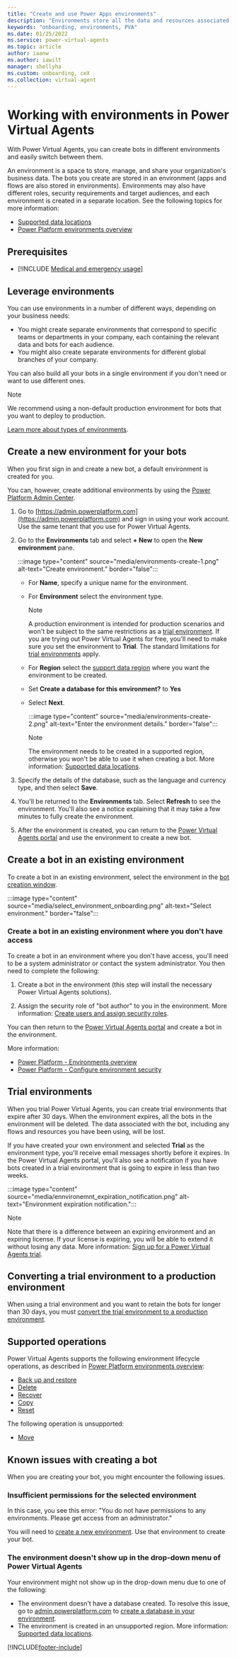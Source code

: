 ```yaml
---
title: "Create and use Power Apps environments"
description: "Environments store all the data and resources associated with the bots you create in Power Virtual Agents."
keywords: "onboarding, environments, PVA"
ms.date: 01/25/2022
ms.service: power-virtual-agents
ms.topic: article
author: iaanw
ms.author: iawilt
manager: shellyha
ms.custom: onboarding, ceX
ms.collection: virtual-agent
---
```

# Working with environments in Power Virtual Agents

With Power Virtual Agents, you can create bots in different environments and easily switch between them.

An environment is a space to store, manage, and share your organization's business data. The bots you create are stored in an environment (apps and flows are also stored in environments). Environments may also have different roles, security requirements and target audiences, and each environment is created in a separate location. See the following topics for more information:

- [Supported data locations](data-location.md)
- [Power Platform environments overview](/power-platform/admin/environments-overview.md)

## Prerequisites

- [!INCLUDE [Medical and emergency usage](includes/pva-usage-limitations.md)]

## Leverage environments

You can use environments in a number of different ways, depending on your business needs:

- You might create separate environments that correspond to specific teams or departments in your company, each containing the relevant data and bots for each audience.
- You might also create separate environments for different global branches of your company.

You can also build all your bots in a single environment if you don't need or want to use different ones.

> [!NOTE]
> We recommend using a non-default production environment for bots that you want to deploy to production.  
>
> [Learn more about types of environments](/power-platform/admin/environments-overview#types-of-environments).

## Create a new environment for your bots

When you first sign in and create a new bot, a default environment is created for you.

You can, however, create additional environments by using the [Power Platform Admin Center](/power-platform/admin/create-environment).

1. Go to [https://admin.powerplatform.com](https://admin.powerplatform.com) and sign in using your work account. Use the same tenant that you use for Power Virtual Agents.

1. Go to the **Environments** tab and select **+ New** to open the **New environment** pane.

   :::image type="content" source="media/environments-create-1.png" alt-text="Create environment." border="false":::
  
   - For **Name**, specify a unique name for the environment.
   - For **Environment** select the environment type.

      > [!NOTE]
      > A production environment is intended for production scenarios and won't be subject to the same restrictions as a [trial environment](#trial-environments).
      > If you are trying out Power Virtual Agents for free, you'll need to make sure you set the environment to **Trial**. The standard limitations for [trial environments](#trial-environments) apply.

   - For **Region** select the [support data region](data-location.md) where you want the environment to be created.
   - Set **Create a database for this environment?** to **Yes**
   - Select **Next**.

      :::image type="content" source="media/environments-create-2.png" alt-text="Enter the environment details." border="false":::

      > [!NOTE]
      > The environment needs to be created in a supported region, otherwise you won't be able to use it when creating a bot.
      > More information: [Supported data locations](./data-location.md).

1. Specify the details of the database, such as the language and currency type, and then select **Save**.

1. You'll be returned to the **Environments** tab. Select **Refresh** to see the environment. You'll also see a notice explaining that it may take a few minutes to fully create the environment.

1. After the environment is created, you can return to the [Power Virtual Agents portal](https://go.microsoft.com/fwlink/?linkid=2093067) and use the environment to create a new bot.

## Create a bot in an existing environment

To create a bot in an existing environment, select the environment in the [bot creation window](authoring-first-bot.md).

:::image type="content" source="media/select_environment_onboarding.png" alt-text="Select environment." border="false":::

### Create a bot in an existing environment where you don't have access

To create a bot in an environment where you don't have access, you'll need to be a system administrator or contact the system administrator. You then need to complete the following:

1. Create a bot in the environment (this step will install the necessary Power Virtual Agents solutions).

1. Assign the security role of "bot author" to you in the environment. More information: [Create users and assign security roles](/power-platform/admin/create-users-assign-online-security-roles#assign-a-security-role-to-a-user).

You can then return to the [Power Virtual Agents portal](https://web.powerva.microsoft.com) and create a bot in the environment.

More information:

- [Power Platform - Environments overview](/power-platform/admin/environments-overview)
- [Power Platform - Configure environment security](/power-platform/admin/database-security)

## Trial environments

When you trial Power Virtual Agents, you can create trial environments that expire after 30 days. When the environment expires, all the bots in the environment will be deleted. The data associated with the bot, including any flows and resources you have been using, will be lost.

If you have created your own environment and selected **Trial** as the environment type, you'll receive email messages shortly before it expires. In the Power Virtual Agents portal, you'll also see a notification if you have bots created in a trial environment that is going to expire in less than two weeks.

:::image type="content" source="media/ennvironemnt_expiration_notification.png" alt-text="Environment expiration notification.":::

> [!NOTE]
> Note that there is a difference between an expiring environment and an expiring license. If your license is expiring, you will be able to extend it without losing any data. More information: [Sign up for a Power Virtual Agents trial](sign-up-individual.md#trial-expiration).

## Converting a trial environment to a production environment

When using a trial environment and you want to retain the bots for longer than 30 days, you must [convert the trial environment to a production environment](/power-platform/admin/trial-environments#convert-a-trial-environment-to-production).

## Supported operations

Power Virtual Agents supports the following environment lifecycle operations, as described in [Power Platform environments overview](/power-platform/admin/environments-overview):

- [Back up and restore](/power-platform/admin/backup-restore-environments)
- [Delete](/power-platform/admin/delete-environment)
- [Recover](/power-platform/admin/recover-environment)
- [Copy](/power-platform/admin/copy-environment)
- [Reset](/power-platform/admin/reset-environment)

The following operation is unsupported:

- [Move](/power-platform/admin/move-environment-tenant)

## Known issues with creating a bot

When you are creating your bot, you might encounter the following issues.

### Insufficient permissions for the selected environment

In this case, you see this error: "You do not have permissions to any environments. Please get access from an administrator."

You will need to [create a new environment](environments-first-run-experience.md). Use that environment to create your bot.

### The environment doesn't show up in the drop-down menu of Power Virtual Agents

Your environment might not show up in the drop-down menu due to one of the following:

- The environment doesn't have a database created. To resolve this issue, go to [admin.powerplatform.com](https://admin.powerplatform.com) to [create a database in your environment](/power-platform/admin/create-database).
- The environment is created in an unsupported region. More information: [Supported data locations](data-location.md).

[!INCLUDE[footer-include](includes/footer-banner.md)]
